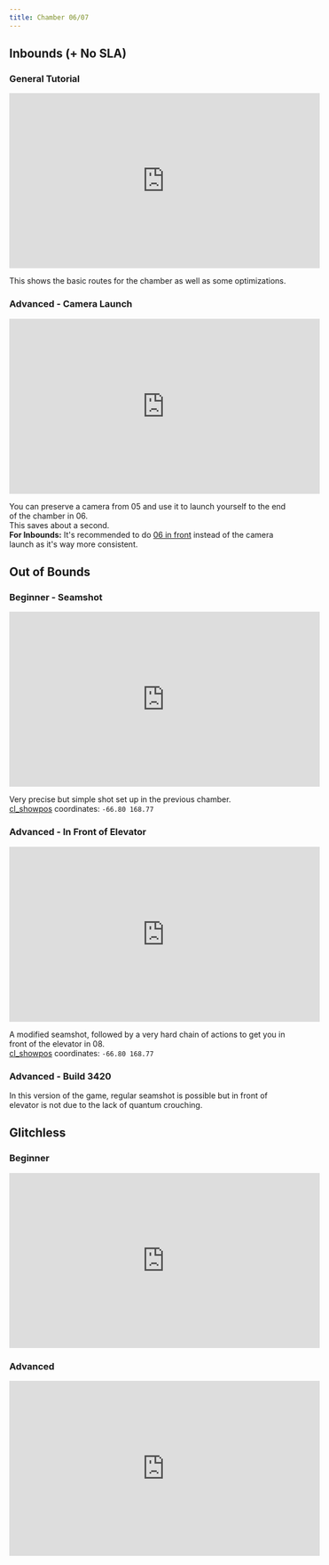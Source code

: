 ```yaml
---
title: Chamber 06/07
---
```


## Inbounds (+ No SLA)
### General Tutorial
<iframe width="560" height="315" src="https://www.youtube-nocookie.com/embed/I9iZgt3Dwo0" title="YouTube video player" frameborder="0" allow="accelerometer; autoplay; clipboard-write; encrypted-media; gyroscope; picture-in-picture" allowfullscreen></iframe>

This shows the basic routes for the chamber as well as some optimizations.

### Advanced - Camera Launch 
<iframe width="560" height="315" src="https://www.youtube-nocookie.com/embed/2xEN89Oolo0" title="YouTube video player" frameborder="0" allow="accelerometer; autoplay; clipboard-write; encrypted-media; gyroscope; picture-in-picture" allowfullscreen></iframe>

You can preserve a camera from 05 and use it to launch yourself to the end of the chamber in 06.
<br>
This saves about a second.
<br>**For Inbounds:** It's recommended to do [06 in front](./chamber04-05#inbounds-advanced-06-in-front) instead of the camera launch as it's way more consistent.

## Out of Bounds
### Beginner - Seamshot
<iframe width="560" height="315" src="https://www.youtube-nocookie.com/embed/D-PwpRJB-gM" title="YouTube video player" frameborder="0" allow="accelerometer; autoplay; clipboard-write; encrypted-media; gyroscope; picture-in-picture" allowfullscreen></iframe>

Very precise but simple shot set up in the previous chamber.
<br>
[cl_showpos](./introduction#keybinds-cl-showpos) coordinates: ``-66.80 168.77``

### Advanced - In Front of Elevator 
<iframe width="560" height="315" src="https://www.youtube-nocookie.com/embed/Z9Smd_IAJg4" title="YouTube video player" frameborder="0" allow="accelerometer; autoplay; clipboard-write; encrypted-media; gyroscope; picture-in-picture" allowfullscreen></iframe>

A modified seamshot, followed by a very hard chain of actions to get you in front of the elevator in 08.
<br>
[cl_showpos](./introduction#keybinds-cl-showpos) coordinates: ``-66.80 168.77``

### Advanced - Build 3420 
In this version of the game, regular seamshot is possible but in front of elevator is not due to the lack of quantum crouching.

## Glitchless
### Beginner
<iframe width="560" height="315" src="https://www.youtube-nocookie.com/embed/fd_fumnU5Zo" title="YouTube video player" frameborder="0" allow="accelerometer; autoplay; clipboard-write; encrypted-media; gyroscope; picture-in-picture" allowfullscreen></iframe>

### Advanced
<iframe width="560" height="315" src="https://www.youtube-nocookie.com/embed/8G1b6adkD2A" title="YouTube video player" frameborder="0" allow="accelerometer; autoplay; clipboard-write; encrypted-media; gyroscope; picture-in-picture" allowfullscreen></iframe>
